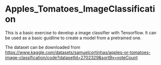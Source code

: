 # Apples_Tomatoes_ImageClassification

This is a basic exercise to develop a image classifier with Tensorflow. It can be used as a basic guidline to create a model from a pretrained one. 

The dataset can be downloaded from https://www.kaggle.com/datasets/samuelcortinhas/apples-or-tomatoes-image-classification/code?datasetId=2702329&sortBy=voteCount
